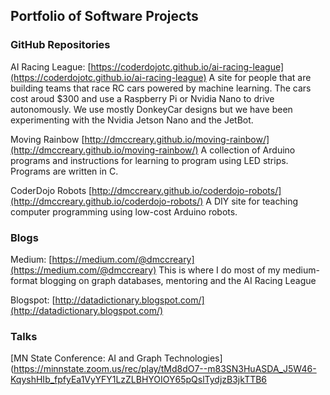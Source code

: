 ## Portfolio of Software Projects

### GitHub Repositories

AI Racing League: [https://coderdojotc.github.io/ai-racing-league](https://coderdojotc.github.io/ai-racing-league)
A site for people that are building teams that race RC cars powered by machine learning.  The cars cost aroud $300 and use
a Raspberry Pi or Nvidia Nano to drive autonomously.  We use mostly DonkeyCar designs but we have been experimenting with the
Nvidia Jetson Nano and the JetBot.

Moving Rainbow [http://dmccreary.github.io/moving-rainbow/](http://dmccreary.github.io/moving-rainbow/)
A collection of Arduino programs and instructions for learning to program using LED strips.  Programs are written in C.

CoderDojo Robots [http://dmccreary.github.io/coderdojo-robots/](http://dmccreary.github.io/coderdojo-robots/)
A DIY site for teaching computer programming using low-cost Arduino robots.


### Blogs
Medium: [https://medium.com/@dmccreary](https://medium.com/@dmccreary)
This is where I do most of my medium-format blogging on graph databases, mentoring and the AI Racing League

Blogspot: [http://datadictionary.blogspot.com/](http://datadictionary.blogspot.com/)

### Talks

[MN State Conference: AI and Graph Technologies](https://minnstate.zoom.us/rec/play/tMd8dO7--m83SN3HuASDA_J5W46-KqyshHIb_fpfyEa1VyYFY1LzZLBHYOIOY65pQslTydjzB3jkTTB6

